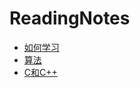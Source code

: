 # ReadingNotes

* [如何学习](./how-to-learn/README.md)
* [算法](./algorithm/README.md)
* [C和C++](./c-cpp/README.md)